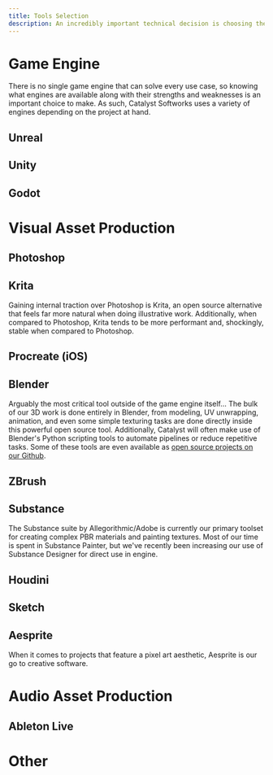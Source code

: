 ```yaml
---
title: Tools Selection
description: An incredibly important technical decision is choosing the right tool(s) for the job. This article outlines Catalyst's internal toolset along with our opinions of these tools.
---
```


# Game Engine

There is no single game engine that can solve every use case, so knowing what engines are available along with their strengths and weaknesses is an important choice to make. As such, Catalyst Softworks uses a variety of engines depending on the project at hand.

## Unreal

## Unity

## Godot

# Visual Asset Production

## Photoshop

## Krita

Gaining internal traction over Photoshop is Krita, an open source alternative that feels far more natural when doing illustrative work. Additionally, when compared to Photoshop, Krita tends to be more performant and, shockingly, stable when compared to Photoshop.

## Procreate (iOS)

## Blender

Arguably the most critical tool outside of the game engine itself... The bulk of our 3D work is done entirely in Blender, from modeling, UV unwrapping, animation, and even some simple texturing tasks are done directly inside this powerful open source tool. Additionally, Catalyst will often make use of Blender's Python scripting tools to automate pipelines or reduce repetitive tasks. Some of these tools are even available as [open source projects on our Github](https://github.com/catalystsoftworks).

## ZBrush



## Substance

The Substance suite by Allegorithmic/Adobe is currently our primary toolset for creating complex PBR materials and painting textures. Most of our time is spent in Substance Painter, but we've recently been increasing our use of Substance Designer for direct use in engine.

## Houdini

## Sketch

## Aesprite

When it comes to projects that feature a pixel art aesthetic, Aesprite is our go to creative software.

# Audio Asset Production

## Ableton Live

# Other